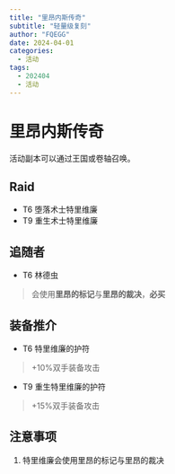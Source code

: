 ```yaml
---
title: "里昂内斯传奇"
subtitle: "轻量级复刻"
author: "FQEGG"
date: 2024-04-01
categories:
  - 活动
tags:
  - 202404
  - 活动
---
```


# 里昂内斯传奇

活动副本可以通过王国或卷轴召唤。

## Raid

- T6 堕落术士特里维廉
- T9 重生术士特里维廉

## 追随者

- T6 林德虫
> 会使用**里昂的标记**与**里昂的裁决**，**必买**

## 装备推介

- T6 特里维廉的护符
> +10%双手装备攻击
- T9 重生特里维廉的护符
> +15%双手装备攻击
 
## 注意事项
1. 特里维廉会使用里昂的标记与里昂的裁决
